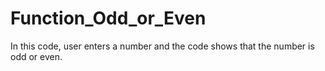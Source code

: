 # Function_Odd_or_Even
In this code, user enters a number and the code shows that the number is odd or even.
